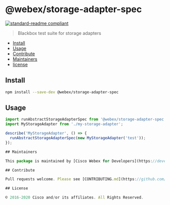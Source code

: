 # @webex/storage-adapter-spec

[![standard-readme compliant](https://img.shields.io/badge/readme%20style-standard-brightgreen.svg?style=flat-square)](https://github.com/RichardLitt/standard-readme)

> Blackbox test suite for storage adapters

- [Install](#install)
- [Usage](#usage)
- [Contribute](#contribute)
- [Maintainers](#maintainers)
- [license](#license)

## Install

```bash
npm install --save-dev @webex/storage-adapter-spec
```

## Usage

```js
import runAbstractStorageAdapterSpec from '@webex/storage-adapter-spec';
import MyStorageAdapter from './my-storage-adapter';

describe('MyStorageAdapter', () => {
  runAbstractStorageAdapterSpec(new MyStorageAdapter('test'));
});

## Maintainers

This package is maintained by [Cisco Webex for Developers](https://developer.webex.com/).

## Contribute

Pull requests welcome. Please see [CONTRIBUTING.md](https://github.com/webex/webex-js-sdk/blob/master/CONTRIBUTING.md) for more details.

## License

© 2016-2020 Cisco and/or its affiliates. All Rights Reserved.
```

